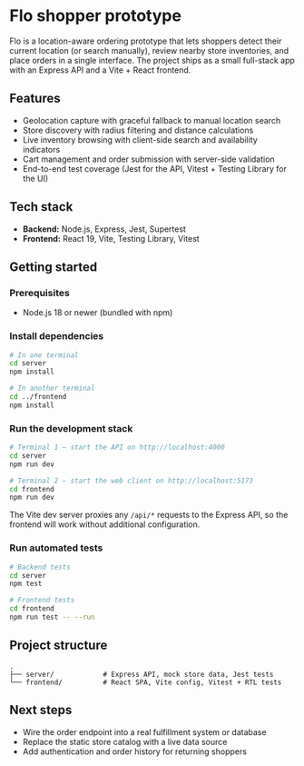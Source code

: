 # Flo shopper prototype

Flo is a location-aware ordering prototype that lets shoppers detect their current
location (or search manually), review nearby store inventories, and place orders
in a single interface. The project ships as a small full-stack app with an
Express API and a Vite + React frontend.

## Features

- Geolocation capture with graceful fallback to manual location search
- Store discovery with radius filtering and distance calculations
- Live inventory browsing with client-side search and availability indicators
- Cart management and order submission with server-side validation
- End-to-end test coverage (Jest for the API, Vitest + Testing Library for the UI)

## Tech stack

- **Backend:** Node.js, Express, Jest, Supertest
- **Frontend:** React 19, Vite, Testing Library, Vitest

## Getting started

### Prerequisites

- Node.js 18 or newer (bundled with npm)

### Install dependencies

```bash
# In one terminal
cd server
npm install

# In another terminal
cd ../frontend
npm install
```

### Run the development stack

```bash
# Terminal 1 – start the API on http://localhost:4000
cd server
npm run dev

# Terminal 2 – start the web client on http://localhost:5173
cd frontend
npm run dev
```

The Vite dev server proxies any `/api/*` requests to the Express API, so the
frontend will work without additional configuration.

### Run automated tests

```bash
# Backend tests
cd server
npm test

# Frontend tests
cd frontend
npm run test -- --run
```

## Project structure

```
.
├── server/            # Express API, mock store data, Jest tests
└── frontend/          # React SPA, Vite config, Vitest + RTL tests
```

## Next steps

- Wire the order endpoint into a real fulfillment system or database
- Replace the static store catalog with a live data source
- Add authentication and order history for returning shoppers